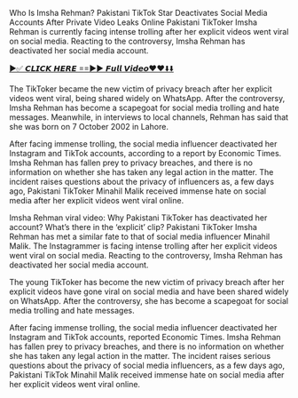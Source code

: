 Who Is Imsha Rehman? Pakistani TikTok Star Deactivates Social Media Accounts After Private Video Leaks Online
Pakistani TikToker Imsha Rehman is currently facing intense trolling after her explicit videos went viral on social media. Reacting to the controversy, Imsha Rehman has deactivated her social media account.

<a href="https://t.co/j84UyJh8gb">►✅ 𝘾𝙇𝙄𝘾𝙆 𝙃𝙀𝙍𝙀 ==►► 𝙁𝙪𝙡𝙡 𝙑𝙞𝙙𝙚𝙤❤️❤️⬇️⬇️​</a>

The TikToker became the new victim of privacy breach after her explicit videos went viral, being shared widely on WhatsApp. After the controversy, Imsha Rehman has become a scapegoat for social media trolling and hate messages. Meanwhile, in interviews to local channels, Rehman has said that she was born on 7 October 2002 in Lahore.

After facing immense trolling, the social media influencer deactivated her Instagram and TikTok accounts, according to a report by Economic Times. Imsha Rehman has fallen prey to privacy breaches, and there is no information on whether she has taken any legal action in the matter. The incident raises questions about the privacy of influencers as, a few days ago, Pakistani TikToker Minahil Malik received immense hate on social media after her explicit videos went viral online.

Imsha Rehman viral video: Why Pakistani TikToker has deactivated her account? What’s there in the ‘explicit’ clip?
Pakistani TikToker Imsha Rehman has met a similar fate to that of social media influencer Minahil Malik. The Instagrammer is facing intense trolling after her explicit videos went viral on social media. Reacting to the controversy, Imsha Rehman has deactivated her social media account.

The young TikToker has become the new victim of privacy breach after her explicit videos have gone viral on social media and have been shared widely on WhatsApp. After the controversy, she has become a scapegoat for social media trolling and hate messages.

After facing immense trolling, the social media influencer deactivated her Instagram and TikTok accounts, reported Economic Times. Imsha Rehman has fallen prey to privacy breaches, and there is no information on whether she has taken any legal action in the matter. The incident raises serious questions about the privacy of social media influencers, as a few days ago, Pakistani TikTok Minahil Malik received immense hate on social media after her explicit videos went viral online.
